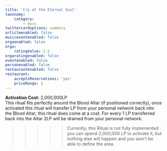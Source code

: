 ```yaml
---
title: 'Cry of the Eternal Soul'
taxonomy:
    category:
        - docs
twittercardoptions: summary
articleenabled: false
musiceventenabled: false
orgaenabled: false
orga:
    ratingValue: 2.5
orgaratingenabled: false
eventenabled: false
personenabled: false
restaurantenabled: false
restaurant:
    acceptsReservations: 'yes'
    priceRange: $
---
```


**Activation Cost:** 2,000,000LP  
This ritual fits perfectly around the Blood Altar (if positioned correctly), once activated this ritual will transfer LP from your personal network back into the Blood Altar, this ritual does come at a cost. For every 1 LP transferred back into the Altar 2LP will be drained from your personal network.

>>>>> Currently, this Ritual is not fully implemented : you can spend 2,000,000 LP to activate it, but nothing else will happen and you won’t be able to define the area. 
